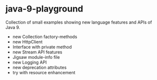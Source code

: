 # java-9-playground

Collection of small examples showing new language features and APIs of Java 9.

- new Collection factory-methods
- new HttpClient
- Interface with private method
- new Stream API features
- Jigsaw module-info file
- new Logging API
- new deprecation attributes
- try with resource enhancement